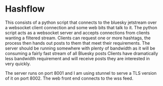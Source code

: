 # Hashflow

This consists of a python script that connects to the bluesky jetstream over a websocket client connection and some web bits that talk to it. 
The python script acts as a websocket server and accepts connections from clients wanting a filtered stream.
Clients can request one or more hashtags, the process then hands out posts to them that meet their requirements.
The server should be running somewhere with plenty of bandwidth as it will be consuming a fairly fast stream of all Bluesky posts
Clients have dramatically less bandwidth requirement and will receive posts they are interested in very quickly.

The server runs on port 8001 and I am using stunnel to serve a TLS version of it on port 8002. The web front end connects to the wss feed.


